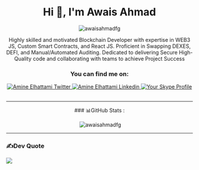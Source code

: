 <div align="center">
<h1 align="center">Hi 👋, I'm Awais Ahmad</h1>

<p align="center"> <img src="https://komarev.com/ghpvc/?username=awaisahmadfg&label=Profile%20views&color=0e75b6&style=flat" alt="awaisahmadfg" /> </p>


Highly skilled and motivated Blockchain Developer with expertise in WEB3 JS, Custom Smart Contracts, and React JS. Proficient in Swapping DEXES, DEFI, and Manual/Automated Auditing. Dedicated to delivering Secure High-Quality code and collaborating with teams to achieve Project Success
 
  ### You can find me on:

<div align="center">
<a href="https://twitter.com/awaisahmadfg1">
    <img alt="Amine Elhattami Twitter" src="https://img.shields.io/badge/Twitter-1DA1F2?style=for-the-badge&logo=twitter&logoColor=white">
</a>
<a href="https://www.linkedin.com/in/%F0%9F%91%8B-awais-ahmad-a92689242/">
    <img alt="Amine Elhattami Linkedin" src="https://img.shields.io/badge/LinkedIn-0077B5?style=for-the-badge&logo=linkedin&logoColor=white">
</a>
<a href="live:.cid.5580b281bd862b73">
    <img alt="Your Skype Profile" src="https://img.shields.io/badge/Skype-FF0000?style=for-the-badge&logo=skype&logoColor=white">
</a>


</div>
  <br>
</div>


---

<div align="center">
### 📊GitHub Stats :
<div align="center">
<p>&nbsp;<img align="center" src="https://github-readme-stats.vercel.app/api?username=awaisahmadfg&show_icons=true&locale=en" alt="awaisahmadfg" /></p>
</div>
</div>

---
### ✍️Dev Quote
![](https://quotes-github-readme.vercel.app/api?type=horizontal&theme=radical)
</div>
